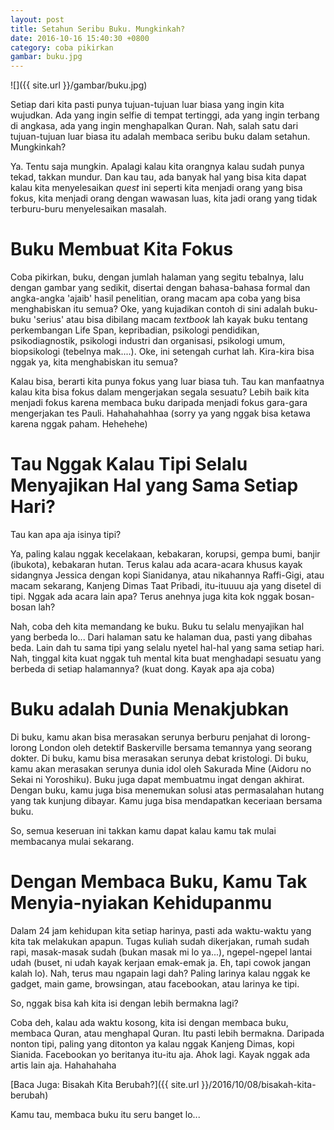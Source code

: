 ```yaml
---
layout: post
title: Setahun Seribu Buku. Mungkinkah?
date: 2016-10-16 15:40:30 +0800
category: coba pikirkan
gambar: buku.jpg
---
```


![]({{ site.url }}/gambar/buku.jpg)

Setiap dari kita pasti punya tujuan-tujuan luar biasa yang ingin kita wujudkan. Ada yang ingin selfie di tempat tertinggi, ada yang ingin terbang di angkasa, ada yang ingin menghapalkan Quran. Nah, salah satu dari tujuan-tujuan luar biasa itu adalah membaca seribu buku dalam setahun. Mungkinkah?

<!-- more -->

Ya. Tentu saja mungkin. Apalagi kalau kita orangnya kalau sudah punya tekad, takkan mundur. Dan kau tau, ada banyak hal yang bisa kita dapat kalau kita menyelesaikan _quest_ ini seperti kita menjadi orang yang bisa fokus, kita menjadi orang dengan wawasan luas, kita jadi orang yang tidak terburu-buru menyelesaikan masalah.

# Buku Membuat Kita Fokus

Coba pikirkan, buku, dengan jumlah halaman yang segitu tebalnya, lalu dengan gambar yang sedikit, disertai dengan bahasa-bahasa formal dan angka-angka 'ajaib' hasil penelitian, orang macam apa coba yang bisa menghabiskan itu semua? Oke, yang kujadikan contoh di sini adalah buku-buku 'serius' atau bisa dibilang macam _textbook_ lah kayak buku tentang perkembangan Life Span, kepribadian, psikologi pendidikan, psikodiagnostik, psikologi industri dan organisasi, psikologi umum, biopsikologi (tebelnya mak....). Oke, ini setengah curhat lah. Kira-kira bisa nggak ya, kita menghabiskan itu semua?

Kalau bisa, berarti kita punya fokus yang luar biasa tuh. Tau kan manfaatnya kalau kita bisa fokus dalam mengerjakan segala sesuatu? Lebih baik kita menjadi fokus karena membaca buku daripada menjadi fokus gara-gara mengerjakan tes Pauli. Hahahahahhaa (sorry ya yang nggak bisa ketawa karena nggak paham. Hehehehe)

# Tau Nggak Kalau Tipi Selalu Menyajikan Hal yang Sama Setiap Hari?

Tau kan apa aja isinya tipi?

Ya, paling kalau nggak kecelakaan, kebakaran, korupsi, gempa bumi, banjir (ibukota), kebakaran hutan. Terus kalau ada acara-acara khusus kayak sidangnya Jessica dengan kopi Sianidanya, atau nikahannya Raffi-Gigi, atau macam sekarang, Kanjeng Dimas Taat Pribadi, itu-ituuuu aja yang disetel di tipi. Nggak ada acara lain apa? Terus anehnya juga kita kok nggak bosan-bosan lah?

Nah, coba deh kita memandang ke buku. Buku tu selalu menyajikan hal yang berbeda lo... Dari halaman satu ke halaman dua, pasti yang dibahas beda. Lain dah tu sama tipi yang selalu nyetel hal-hal yang sama setiap hari. Nah, tinggal kita kuat nggak tuh mental kita buat menghadapi sesuatu yang berbeda di setiap halamannya? (kuat dong. Kayak apa aja coba)

# Buku adalah Dunia Menakjubkan

Di buku, kamu akan bisa merasakan serunya berburu penjahat di lorong-lorong London oleh detektif Baskerville bersama temannya yang seorang dokter. Di buku, kamu bisa merasakan serunya debat kristologi. Di buku, kamu akan merasakan serunya dunia idol oleh Sakurada Mine (Aidoru no Sekai ni Yoroshiku). Buku juga dapat membuatmu ingat dengan akhirat. Dengan buku, kamu juga bisa menemukan solusi atas permasalahan hutang yang tak kunjung dibayar. Kamu juga bisa mendapatkan keceriaan bersama buku.

So, semua keseruan ini takkan kamu dapat kalau kamu tak mulai membacanya mulai sekarang.

# Dengan Membaca Buku, Kamu Tak Menyia-nyiakan Kehidupanmu

Dalam 24 jam kehidupan kita setiap harinya, pasti ada waktu-waktu yang kita tak melakukan apapun. Tugas kuliah sudah dikerjakan, rumah sudah rapi, masak-masak sudah (bukan masak mi lo ya...), ngepel-ngepel lantai udah (buset, ni udah kayak kerjaan emak-emak ja. Eh, tapi cowok jangan kalah lo). Nah, terus mau ngapain lagi dah? Paling larinya kalau nggak ke gadget, main game, browsingan, atau facebookan, atau larinya ke tipi.

So, nggak bisa kah kita isi dengan lebih bermakna lagi?

Coba deh, kalau ada waktu kosong, kita isi dengan membaca buku, membaca Quran, atau menghapal Quran. Itu pasti lebih bermakna. Daripada nonton tipi, paling yang ditonton ya kalau nggak Kanjeng Dimas, kopi Sianida. Facebookan yo beritanya itu-itu aja. Ahok lagi. Kayak nggak ada artis lain aja. Hahahahaha

[Baca Juga: Bisakah Kita Berubah?]({{ site.url }}/2016/10/08/bisakah-kita-berubah)

Kamu tau, membaca buku itu seru banget lo...